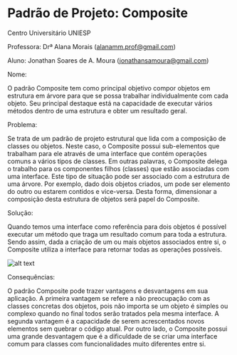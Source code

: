 # Padrão de Projeto: Composite

Centro Universitário UNIESP

Professora: Drª Alana Morais (alanamm.prof@gmail.com)

Aluno: Jonathan Soares de A. Moura (jonathansamoura@gmail.com)

Nome: 

O padrão Composite tem como principal objetivo compor objetos em estrutura em árvore para que se possa trabalhar individualmente com cada objeto.
Seu principal destaque está na capacidade de executar vários métodos dentro de uma estrutura e obter um resultado geral.


Problema: 

Se trata de um padrão de projeto estrutural que lida com a composição de classes ou objetos. 
Neste caso, o Composite possui sub-elementos que trabalham para ele através de uma interface que contém operações comuns a vários tipos de classes. 
Em outras palavras, o Composite delega o trabalho para os componentes filhos (classes) que estão associadas com uma interface. 
Este tipo de situação pode ser associado com a estrutura de uma árvore. 
Por exemplo, dado dois objetos criados, um pode ser elemento do outro ou estarem contidos e vice-versa. 
Desta forma, dimensionar a composição desta estrutura de objetos será papel do Composite.

Solução: 

Quando temos uma interface como referência para dois objetos é possível executar um método que traga um resultado comum para toda a estrutura. 
Sendo assim, dada a criação de um ou mais objetos associados entre si, o Composite utiliza a interface para retornar todas as operações possíveis.

![alt text](https://refactoring.guru/images/patterns/diagrams/composite/structure-pt-br.png)

Consequências: 

O padrão Composite pode trazer vantagens e desvantagens em sua aplicação. 
A primeira vantagem se refere a não preocupação com as classes concretas dos objetos, pois não importa se um objeto é simples ou complexo quando no final todos serão tratados pela mesma interface. 
A segunda vantagem é a capacidade de serem acrescentados novos elementos sem quebrar o código atual. 
Por outro lado, o Composite possui uma grande desvantagem que é a dificuldade de se criar uma interface comum para classes com funcionalidades muito diferentes entre si.


